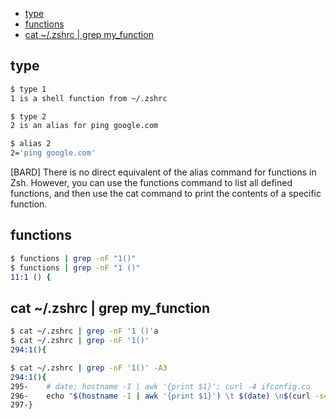- [type](#type)
- [functions](#functions)
- [cat ~/.zshrc | grep my_function](#cat-zshrc--grep-my_function)

## type
```sh
$ type 1
1 is a shell function from ~/.zshrc

$ type 2
2 is an alias for ping google.com

$ alias 2                          
2='ping google.com'
```

[BARD] There is no direct equivalent of the alias command for functions in Zsh. However, you can use the functions command to list all defined functions, and then use the cat command to print the contents of a specific function.

## functions
```sh
$ functions | grep -nF "1()"
$ functions | grep -nF "1 ()"
11:1 () {
```

## cat ~/.zshrc | grep my_function
```sh
$ cat ~/.zshrc | grep -nF '1 ()'a
$ cat ~/.zshrc | grep -nF '1()'
294:1(){

$ cat ~/.zshrc | grep -nF '1()' -A3
294:1(){
295-    # date; hostname -I | awk '{print $1}'; curl -4 ifconfig.co
296-    echo "$(hostname -I | awk '{print $1}') \t $(date) \n$(curl -s4 ifconfig.co) \t $(date)";
297-}
```

### 
```sh

```

### 
```sh

```

### 
```sh

```

### 
```sh

```

### 
```sh

```

### 
```sh

```

### 
```sh

```